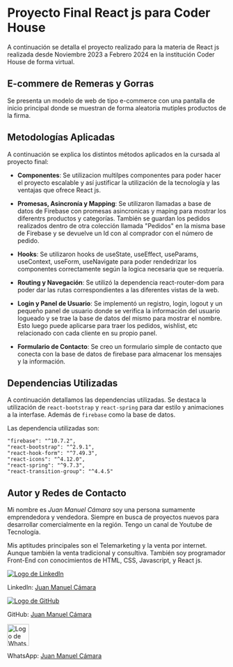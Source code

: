 # Proyecto Final React js para Coder House
A continuación se detalla el proyecto realizado para la materia de React js realizada desde Noviembre 2023 a Febrero 2024 en la institución Coder House de forma virtual.  

## E-commere de Remeras y Gorras

Se presenta un modelo de web de tipo e-commerce con una pantalla de inicio principal donde se muestran de forma aleatoria mutiples productos de la firma. 

## Metodologías Aplicadas

A continuación se explica los distintos métodos aplicados en la cursada al proyecto final: 

- **Componentes**: Se utilizacion multilpes componentes para poder hacer el proyecto escalable y así justificar la utilización de la tecnología y las ventajas que ofrece React js. 

- **Promesas, Asincronía y Mapping**: Se utilizaron llamadas a base de datos de Firebase con promesas asincronicas y maping para mostrar los diferentrs productos y categorías. También se guardan los pedidos realizados dentro de otra colección llamada "Pedidos" en la misma base de Firebase y se devuelve un Id con al comprador con el número de pedido. 

- **Hooks**: Se utilizaron hooks de useState, useEffect, useParams, useContext, useForm, useNavigate para poder rendedrizar los componentes correctamente según la logica necesaria que se requería. 

- **Routing y Navegación**: Se utilizó la dependencia react-router-dom para poder dar las rutas correspondientes a las diferentes vistas de la web. 

- **Login y Panel de Usuario**: Se implementó un registro, login, logout y un pequeño panel de usuario donde se verifica la información del usuario logueado y se trae la base de datos del mismo para mostrar el nombre. Esto luego puede aplicarse para traer los pedidos, wishlist, etc relacionado con cada cliente en su propio panel. 

- **Formulario de Contacto**: Se creo un formulario simple de contacto que conecta con la base de datos de firebase para almacenar los mensajes y la información. 

## Dependencias  Utilizadas 

A continuación detallamos las dependencias utilizadas. Se destaca la utilización de `react-bootstrap` y `react-spring` para dar estilo y animaciones a la interfase. Además de `firebase` como la base de datos. 

Las dependencia utilizadas son:


    "firebase": "^10.7.2",
    "react-bootstrap": "^2.9.1",
    "react-hook-form": "^7.49.3",
    "react-icons": "^4.12.0",
    "react-spring": "^9.7.3",
    "react-transition-group": "^4.4.5"


## Autor y Redes de Contacto

Mi nombre es *Juan Manuel Cámara*  soy una persona sumamente emprendedora y vendedora. Siempre en busca de proyectos nuevos para desarrollar comercialmente en la región. Tengo un canal de Youtube de Tecnología.

Mis aptitudes principales son el Telemarketing y la venta por internet. Aunque también la venta tradicional y consultiva. También soy programador Front-End con conocimientos de HTML, CSS, Javascript, y React js. 

[![Logo de LinkedIn](https://upload.wikimedia.org/wikipedia/commons/thumb/c/ca/LinkedIn_logo_initials.png/30px-LinkedIn_logo_initials.png)](https://www.linkedin.com/in/juanmanuelcamara/)

LinkedIn: [Juan Manuel Cámara](https://www.linkedin.com/in/juanmanuelcamara/)

[![Logo de GitHub](https://upload.wikimedia.org/wikipedia/commons/thumb/9/91/Octicons-mark-github.svg/30px-Octicons-mark-github.svg.png)](https://github.com/juanconizza/)

GitHub: [Juan Manuel Cámara](https://github.com/juanconizza/)

<a href="https://api.whatsapp.com/send?phone=+5493515921209&text=Hola!,%20vi%20tu%20p%C3%A1gina%20web%20hecha%20en%20React%20js%20y%20me%20interesa%20ponerme%20en%20contacto..."><img src="https://static.vecteezy.com/system/resources/previews/018/930/748/non_2x/whatsapp-logo-whatsapp-icon-whatsapp-transparent-free-png.png" alt="Logo de WhatsApp" width="50"></a>

WhatsApp: [Juan Manuel Cámara](https://api.whatsapp.com/send?phone=+5493515921209&text=Hola!,%20vi%20tu%20p%C3%A1gina%20web%20hecha%20en%20React%20js%20y%20me%20interesa%20ponerme%20en%20contacto...)


